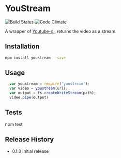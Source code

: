 YouStream
=========

[![Build Status](https://travis-ci.org/fand/youstream.svg?branch=master)](https://travis-ci.org/fand/youstream)
[![Code Climate](https://codeclimate.com/github/fand/youstream.png)](https://codeclimate.com/github/fand/youstream)

A wrapper of [Youtube-dl](http://rg3.github.io/youtube-dl), returns the video as a stream.

## Installation

```bash
npm install youstream --save
```

## Usage

```js
  var youstream = require('youstream');
  var video = youstream(url);
  var output = fs.createWriteStream(path);
  video.pipe(output)
```

## Tests

npm test


## Release History

* 0.1.0 Initial release

